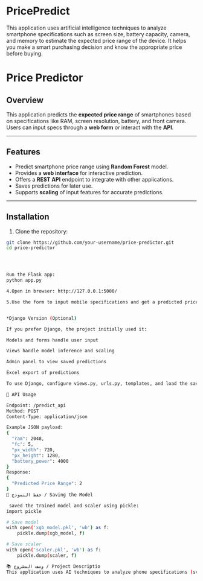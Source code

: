 # PricePredict
This application uses artificial intelligence techniques to analyze smartphone specifications such as screen size, battery capacity, camera, and memory to estimate the expected price range of the device. It helps you make a smart purchasing decision and know the appropriate price before buying.

# Price Predictor 

## Overview
This application predicts the **expected price range** of smartphones based on specifications like RAM, screen resolution, battery, and front camera. Users can input specs through a **web form** or interact with the **API**.

---

## Features
- Predict smartphone price range using **Random Forest** model.
- Provides a **web interface** for interactive prediction.
- Offers a **REST API** endpoint to integrate with other applications.
- Saves predictions for later use.
- Supports **scaling** of input features for accurate predictions.

---

## Installation

1. Clone the repository:
```bash
git clone https://github.com/your-username/price-predictor.git
cd price-predictor




Run the Flask app:
python app.py

4.Open in browser: http://127.0.0.1:5000/

5.Use the form to input mobile specifications and get a predicted price range.


*Django Version (Optional)

If you prefer Django, the project initially used it:

Models and forms handle user input

Views handle model inference and scaling

Admin panel to view saved predictions

Excel export of predictions

To use Django, configure views.py, urls.py, templates, and load the saved pickle model and scaler.

🧮 API Usage

Endpoint: /predict_api
Method: POST
Content-Type: application/json

Example JSON payload:
{
  "ram": 2048,
  "fc": 5,
  "px_width": 720,
  "px_height": 1280,
  "battery_power": 4000
}
Response:
{
  "Predicted Price Range": 2
}
💾 حفظ النموذج / Saving the Model

 saved the trained model and scaler using pickle:
import pickle

# Save model
with open('xgb_model.pkl', 'wb') as f:
    pickle.dump(xgb_model, f)

# Save scaler
with open('scaler.pkl', 'wb') as f:
    pickle.dump(scaler, f)

📚 وصف المشروع / Project Descriptio
This application uses AI techniques to analyze phone specifications (screen size, battery, camera, memory) and estimate the expected price range. It helps users make smart buying decisions and know the appropriate price before purchasing.
